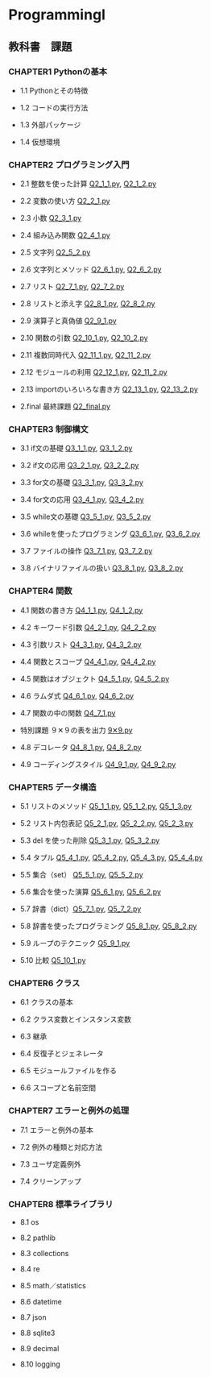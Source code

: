 # ProgrammingI
## 教科書　課題
### CHAPTER1 Pythonの基本
- 1.1 Pythonとその特徴

- 1.2 コードの実行方法

- 1.3 外部パッケージ

- 1.4 仮想環境
### CHAPTER2 プログラミング入門
- 2.1 整数を使った計算   [Q2_1_1.py](CHAPTER2/Q2_1_1.py),  [Q2_1_2.py](CHAPTER2/Q2_1_2.py)

- 2.2 変数の使い方  [Q2_2_1.py](CHAPTER2/Q2_2_1.py)

- 2.3 小数   [Q2_3_1.py](CHAPTER2/Q2_3_1.py)

- 2.4 組み込み関数  [Q2_4_1.py](CHAPTER2/Q2_4_1.py)

- 2.5 文字列  [Q2_5_2.py](CHAPTER2/Q2_5_2.py)

- 2.6 文字列とメソッド  [Q2_6_1.py](CHAPTER2/Q2_6_1.py),  [Q2_6_2.py](CHAPTER2/Q2_6_2.py)

- 2.7 リスト  [Q2_7_1.py](CHAPTER2/Q2_7_1.py),  [Q2_7_2.py](CHAPTER2/Q2_7_2.py)

- 2.8 リストと添え字  [Q2_8_1.py](CHAPTER2/Q2_8_1.py), [Q2_8_2.py](CHAPTER2/Q2_8_2.py)

- 2.9 演算子と真偽値  [Q2_9_1.py](CHAPTER2/Q2_9_1.py)

- 2.10 関数の引数  [Q2_10_1.py](CHAPTER2/Q2_10_1.py), [Q2_10_2.py](CHAPTER2/Q2_10_2.py)

- 2.11 複数同時代入  [Q2_11_1.py](CHAPTER2/Q2_11_1.py), [Q2_11_2.py](CHAPTER2/Q2_11_2.py)

- 2.12 モジュールの利用  [Q2_12_1.py](CHAPTER2/Q2_12_1.py), [Q2_11_2.py](CHAPTER2/Q2_12_2.py)

- 2.13 importのいろいろな書き方  [Q2_13_1.py](CHAPTER2/Q2_13_1.py), [Q2_13_2.py](CHAPTER2/Q2_13_2.py)

- 2.final 最終課題 [Q2_final.py](CHAPTER2/Q2_final.py)
### CHAPTER3 制御構文
- 3.1 if文の基礎 [Q3_1_1.py](CHAPTER3/Q3_1_1.py), [Q3_1_2.py](CHAPTER3/Q3_1_2.py)

- 3.2 if文の応用 [Q3_2_1.py](CHAPTER3/Q3_2_1.py), [Q3_2_2.py](CHAPTER3/Q3_2_2.py)

- 3.3 for文の基礎 [Q3_3_1.py](CHAPTER3/Q3_3_1.py), [Q3_3_2.py](CHAPTER3/Q3_3_2.py)

- 3.4 for文の応用 [Q3_4_1.py](CHAPTER3/Q3_4_1.py), [Q3_4_2.py](CHAPTER3/Q3_4_2.py)


- 3.5 while文の基礎 [Q3_5_1.py](CHAPTER3/Q3_5_1.py), [Q3_5_2.py](CHAPTER3/Q3_5_2.py)

- 3.6 whileを使ったプログラミング [Q3_6_1.py](CHAPTER3/Q3_6_1.py), [Q3_6_2.py](CHAPTER3/Q3_6_2.py)

- 3.7 ファイルの操作 [Q3_7_1.py](CHAPTER3/Q3_7_1.py), [Q3_7_2.py](CHAPTER3/Q3_7_2.py)


- 3.8 バイナリファイルの扱い [Q3_8_1.py](CHAPTER3/Q3_8_1.py), [Q3_8_2.py](CHAPTER3/Q3_8_2.py)
### CHAPTER4 関数
- 4.1 関数の書き方 [Q4_1_1.py](CHAPTER4/Q4_1_1.py), [Q4_1_2.py](CHAPTER4/Q4_1_2.py)

- 4.2 キーワード引数 [Q4_2_1.py](CHAPTER4/Q4_2_1.py), [Q4_2_2.py](CHAPTER4/Q4_2_2.py)

- 4.3 引数リスト [Q4_3_1.py](CHAPTER4/Q4_3_1.py), [Q4_3_2.py](CHAPTER4/Q4_3_2.py)

- 4.4 関数とスコープ [Q4_4_1.py](CHAPTER4/Q4_4_1.py), [Q4_4_2.py](CHAPTER4/Q4_4_2.py)

- 4.5 関数はオブジェクト [Q4_5_1.py](CHAPTER4/Q4_5_1.py), [Q4_5_2.py](CHAPTER4/Q4_5_2.py)

- 4.6 ラムダ式 [Q4_6_1.py](CHAPTER4/Q4_6_1.py), [Q4_6_2.py](CHAPTER4/Q4_6_2.py)

- 4.7 関数の中の関数 [Q4_7_1.py](CHAPTER4/Q4_7_1.py)

- 特別課題 ９✕９の表を出力 [9✕9.py](CHAPTER4/9✕9.py)

- 4.8 デコレータ [Q4_8_1.py](CHAPTER4/Q4_8_1.py), [Q4_8_2.py](CHAPTER4/Q4_8_2.py)

- 4.9 コーディングスタイル [Q4_9_1.py](CHAPTER4/Q4_9_1.py), [Q4_9_2.py](CHAPTER4/Q4_9_2.py)

### CHAPTER5 データ構造
- 5.1 リストのメソッド [Q5_1_1.py](CHAPTER5/Q5_1_1.py), [Q5_1_2.py](CHAPTER5/Q5_1_2.py), [Q5_1_3.py](CHAPTER5/Q5_1_3.py)

- 5.2 リスト内包表記 [Q5_2_1.py](CHAPTER5/Q5_2_1.py), [Q5_2_2.py](CHAPTER5/Q5_2_2.py), [Q5_2_3.py](CHAPTER5/Q5_2_3.py)

- 5.3 del を使った削除 [Q5_3_1.py](CHAPTER5/Q5_3_1.py), [Q5_3_2.py](CHAPTER5/Q5_3_2.py)

- 5.4 タプル [Q5_4_1.py](CHAPTER5/Q5_4_1.py), [Q5_4_2.py](CHAPTER5/Q5_4_2.py), [Q5_4_3.py](CHAPTER5/Q5_4_3.py), [Q5_4_4.py](CHAPTER5/Q5_4_4.py)

- 5.5 集合（set） [Q5_5_1.py](CHAPTER5/Q5_5_1.py), [Q5_5_2.py](CHAPTER5/Q5_5_2.py)

- 5.6 集合を使った演算 [Q5_6_1.py](CHAPTER5/Q5_6_1.py), [Q5_6_2.py](CHAPTER5/Q5_6_2.py)

- 5.7 辞書（dict）[Q5_7_1.py](CHAPTER5/Q5_7_1.py), [Q5_7_2.py](CHAPTER5/Q5_7_2.py)

- 5.8 辞書を使ったプログラミング [Q5_8_1.py](CHAPTER5/Q5_8_1.py), [Q5_8_2.py](CHAPTER5/Q5_8_2.py)

- 5.9 ループのテクニック [Q5_9_1.py](CHAPTER5/Q5_9_1.py)

- 5.10 比較 [Q5_10_1.py](CHAPTER5/Q5_10_1.py)
### CHAPTER6 クラス
- 6.1 クラスの基本

- 6.2 クラス変数とインスタンス変数

- 6.3 継承

- 6.4 反復子とジェネレータ

- 6.5 モジュールファイルを作る

- 6.6 スコープと名前空間
### CHAPTER7 エラーと例外の処理
- 7.1 エラーと例外の基本

- 7.2 例外の種類と対応方法

- 7.3 ユーザ定義例外

- 7.4 クリーンアップ
### CHAPTER8 標準ライブラリ
- 8.1 os

- 8.2 pathlib

- 8.3 collections

- 8.4 re

- 8.5 math／statistics

- 8.6 datetime

- 8.7 json

- 8.8 sqlite3

- 8.9 decimal

- 8.10 logging
